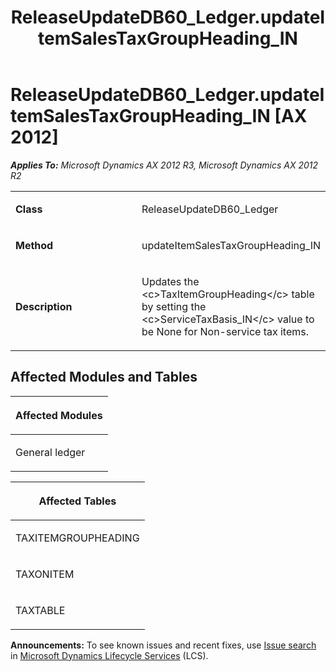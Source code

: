 ﻿---
title: ReleaseUpdateDB60_Ledger.updateItemSalesTaxGroupHeading_IN
TOCTitle: ReleaseUpdateDB60_Ledger.updateItemSalesTaxGroupHeading_IN
ms:assetid: f0d7fad5-bd95-661d-4430-f0eac7f11fd8
ms:mtpsurl: https://msdn.microsoft.com/en-us/library/JJ737416(v=AX.60)
ms:contentKeyID: 49712111
ms.date: 05/18/2015
mtps_version: v=AX.60
---

# ReleaseUpdateDB60\_Ledger.updateItemSalesTaxGroupHeading\_IN [AX 2012]


_**Applies To:** Microsoft Dynamics AX 2012 R3, Microsoft Dynamics AX 2012 R2_

<table>
<colgroup>
<col style="width: 50%" />
<col style="width: 50%" />
</colgroup>
<tbody>
<tr class="odd">
<td><p><strong>Class</strong></p></td>
<td><p>ReleaseUpdateDB60_Ledger</p></td>
</tr>
<tr class="even">
<td><p><strong>Method</strong></p></td>
<td><p>updateItemSalesTaxGroupHeading_IN</p></td>
</tr>
<tr class="odd">
<td><p><strong>Description</strong></p></td>
<td><p>Updates the &lt;c&gt;TaxItemGroupHeading&lt;/c&gt; table by setting the &lt;c&gt;ServiceTaxBasis_IN&lt;/c&gt; value to be None for Non-service tax items.</p></td>
</tr>
</tbody>
</table>


## Affected Modules and Tables

<table>
<colgroup>
<col style="width: 100%" />
</colgroup>
<thead>
<tr class="header">
<th><p>Affected Modules</p></th>
</tr>
</thead>
<tbody>
<tr class="odd">
<td><p>General ledger</p></td>
</tr>
</tbody>
</table>


<table>
<colgroup>
<col style="width: 100%" />
</colgroup>
<thead>
<tr class="header">
<th><p>Affected Tables</p></th>
</tr>
</thead>
<tbody>
<tr class="odd">
<td><p>TAXITEMGROUPHEADING</p></td>
</tr>
<tr class="even">
<td><p>TAXONITEM</p></td>
</tr>
<tr class="odd">
<td><p>TAXTABLE</p></td>
</tr>
</tbody>
</table>

  
**Announcements:** To see known issues and recent fixes, use [Issue search](http://go.microsoft.com/fwlink/?linkid=389258) in [Microsoft Dynamics Lifecycle Services](http://go.microsoft.com/fwlink/?linkid=306505) (LCS).

